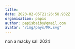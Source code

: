 ```yaml
---
title: 
date: 2023-02-05T21:26:58.932Z
organisation: papis
author: papisbaiby@gmail.com
avatar: "/img/pays/MR.svg"
---
```


non a macky sall 2024 